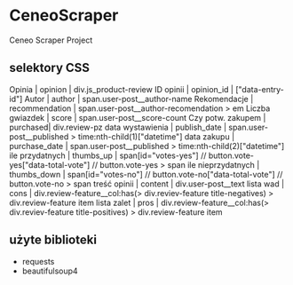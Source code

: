 # CeneoScraper
Ceneo Scraper Project

## selektory CSS

Opinia | opinion | div.js_product-review
ID opinii | opinion_id | ["data-entry-id"]
Autor | author | span.user-post__author-name
Rekomendacje | recommendation | span.user-post__author-recomendation > em
Liczba gwiazdek | score | span.user-post__score-count
Czy potw. zakupem | purchased| div.review-pz
data wystawienia | publish_date | span.user-post__published > time:nth-child(1)["datetime"]
data zakupu | purchase_date | span.user-post__published > time:nth-child(2)["datetime"]
ile przydatnych | thumbs_up | span[id="votes-yes"] // button.vote-yes["data-total-vote"] // button.vote-yes > span
ile nieprzydatnych | thumbs_down | span[id="votes-no"] // button.vote-no["data-total-vote"] // button.vote-no > span
treść opinii | content | div.user-post__text
lista wad | cons | div.review-feature__col:has(> div.reviev-feature title-negatives) > div.review-feature item
lista zalet | pros | div.review-feature__col:has(> div.reviev-feature title-positives) > div.review-feature item

## użyte biblioteki
- requests
- beautifulsoup4